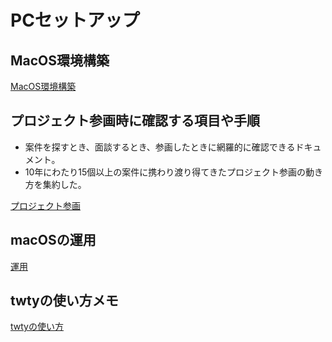 # PCセットアップ

## MacOS環境構築

[MacOS環境構築](./SET_UP.md)

## プロジェクト参画時に確認する項目や手順

- 案件を探すとき、面談するとき、参画したときに網羅的に確認できるドキュメント。
- 10年にわたり15個以上の案件に携わり渡り得てきたプロジェクト参画の動き方を集約した。

[プロジェクト参画](./PROJECT_ENTRY.md)

## macOSの運用

[運用](./OPERATION.md)

## twtyの使い方メモ

[twtyの使い方](./how_to_use_twty.md)

